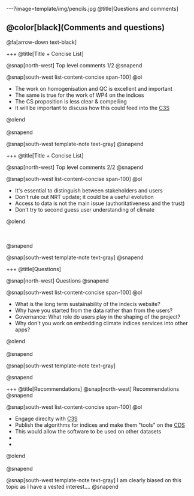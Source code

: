---?image=template/img/pencils.jpg
@title[Questions and comments]

## @color[black](Comments and questions)

@fa[arrow-down text-black]

+++
@title[Title + Concise List]

@snap[north-west]
Top level comments 1/2
@snapend

@snap[south-west list-content-concise span-100]
@ol
-  The work on homogenisation and QC is excellent and important
- The same is true for the work of WP4 on the indices
- The CS proposition is less clear & compelling
- It will be important to discuss how this could feed into the [C3S](http://climate.copernicus.eu)

@olend
<br><br>
@snapend

@snap[south-west template-note text-gray]
@snapend

+++
@title[Title + Concise List]

@snap[north-west]
Top level comments 2/2
@snapend


@snap[south-west list-content-concise span-100]
@ol
-  It's essential to distinguish between stakeholders and users
- Don't rule out NRT update; it could be a useful evolution
- Access to data is not the main issue (authoritativeness and the trust)
- Don't try to second guess user understanding of climate

@olend

<br><br>
@snapend

@snap[south-west template-note text-gray]
@snapend


+++
@title[Questions]

@snap[north-west]
Questions
@snapend

@snap[south-west list-content-concise span-100]
@ol
- What is the long term sustainability of the indecis website?
- Why have you started from the data rather than from the users?
- Governance: What role do users play in the shaping of the project?
- Why don't you work on embedding climate indices services into other apps?

@olend
<br><br>
@snapend

@snap[south-west template-note text-gray]

@snapend


+++
@title[Recommendations]
@snap[north-west]
Recommendations
@snapend

@snap[south-west list-content-concise span-100]
@ol
- Engage direclty with [C3S](http://climate.copernicus.eu)
- Publish the algorithms for indices and make them "tools" on the [CDS](http://cds.climate.copernicus.eu)
- This would allow the software to be used on other datasets
-
- 
@olend
<br><br>
@snapend

@snap[south-west template-note text-gray]
I am clearly biased on this topic as I have a vested interest....
@snapend
